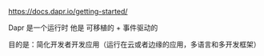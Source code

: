 https://docs.dapr.io/getting-started/


Dapr 是一个运行时
他是 可移植的 + 事件驱动的

目的是：简化开发者开发应用（运行在云或者边缘的应用，多语言和多开发框架）








